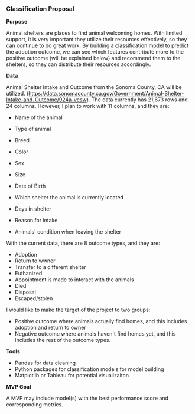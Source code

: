 ### Classification Proposal

**Purpose**

Animal shelters are places to find animal welcoming homes.  With limited support, it is very important they utilize their resources effectively, so they can continue to do great work.  By building a classification model to predict the adoption outcome, we can see which features contribute more to the positive outcome (will be explained below) and recommend them to the shelters, so they can distribute their resources accordingly.



**Data**

Animal Shelter Intake and Outcome from the Sonoma County, CA will be utilized. (https://data.sonomacounty.ca.gov/Government/Animal-Shelter-Intake-and-Outcome/924a-vesw).  The data currently has 21,673 rows and 24 columns.  However, I plan to work with 11 columns, and they are:

* Name of the animal
* Type of animal

* Breed
* Color
* Sex
* Size
* Date of Birth
* Which shelter the animal is currently located
* Days in shelter
* Reason for intake
* Animals' condition when leaving the shelter

With the current data, there are 8 outcome types, and they are:

* Adoption
* Return to wwner
* Transfer to a different shelter
* Euthanized
* Appointment is made to interact with the animals
* Died
* Disposal
* Escaped/stolen

I would like to make the target of the project to two groups: 

* Positive outcome where animals actually find homes, and this includes adoption and return to owner
* Negative outcome where animals haven't find homes yet, and this includes the rest of the outcome types.



**Tools**

* Pandas for data cleaning
* Python packages for classification models for model building
* Matplotlib or Tableau for potential visualizaiton



**MVP Goal**

A MVP may include model(s) with the best performance score and corresponding metrics.

